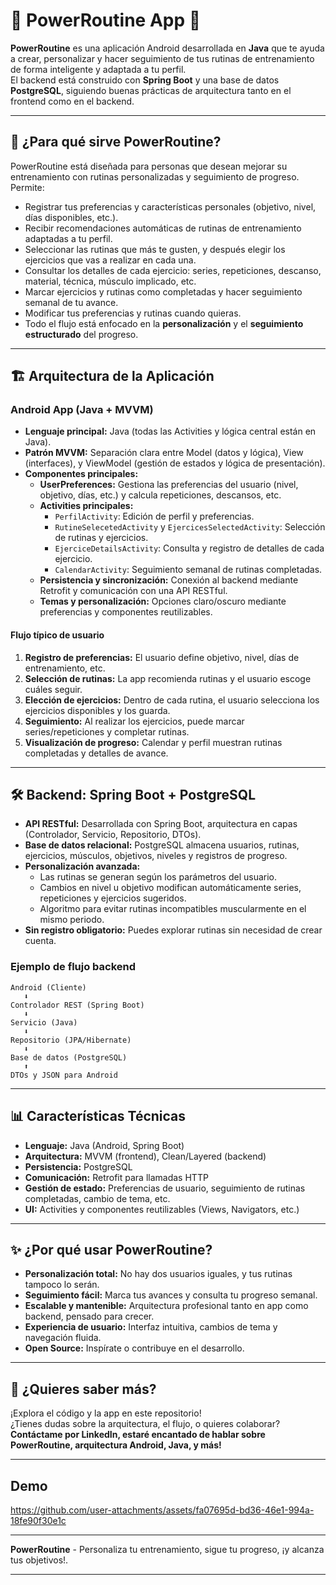 # 📱 PowerRoutine App 💪

**PowerRoutine** es una aplicación Android desarrollada en **Java** que te ayuda a crear, personalizar y hacer seguimiento de tus rutinas de entrenamiento de forma inteligente y adaptada a tu perfil.  
El backend está construido con **Spring Boot** y una base de datos **PostgreSQL**, siguiendo buenas prácticas de arquitectura tanto en el frontend como en el backend.

---

## 🚀 ¿Para qué sirve PowerRoutine?

PowerRoutine está diseñada para personas que desean mejorar su entrenamiento con rutinas personalizadas y seguimiento de progreso.  
Permite:

- Registrar tus preferencias y características personales (objetivo, nivel, días disponibles, etc.).
- Recibir recomendaciones automáticas de rutinas de entrenamiento adaptadas a tu perfil.
- Seleccionar las rutinas que más te gusten, y después elegir los ejercicios que vas a realizar en cada una.
- Consultar los detalles de cada ejercicio: series, repeticiones, descanso, material, técnica, músculo implicado, etc.
- Marcar ejercicios y rutinas como completadas y hacer seguimiento semanal de tu avance.
- Modificar tus preferencias y rutinas cuando quieras.
- Todo el flujo está enfocado en la **personalización** y el **seguimiento estructurado** del progreso.

---

## 🏗️ Arquitectura de la Aplicación

### Android App (Java + MVVM)

- **Lenguaje principal:** Java (todas las Activities y lógica central están en Java).
- **Patrón MVVM:** Separación clara entre Model (datos y lógica), View (interfaces), y ViewModel (gestión de estados y lógica de presentación).
- **Componentes principales:**
  - **UserPreferences:** Gestiona las preferencias del usuario (nivel, objetivo, días, etc.) y calcula repeticiones, descansos, etc.
  - **Activities principales:**  
    - `PerfilActivity`: Edición de perfil y preferencias.
    - `RutineSelecetedActivity` y `EjercicesSelectedActivity`: Selección de rutinas y ejercicios.
    - `EjerciceDetailsActivity`: Consulta y registro de detalles de cada ejercicio.
    - `CalendarActivity`: Seguimiento semanal de rutinas completadas.
  - **Persistencia y sincronización:** Conexión al backend mediante Retrofit y comunicación con una API RESTful.
  - **Temas y personalización:** Opciones claro/oscuro mediante preferencias y componentes reutilizables.

#### Flujo típico de usuario

1. **Registro de preferencias:** El usuario define objetivo, nivel, días de entrenamiento, etc.
2. **Selección de rutinas:** La app recomienda rutinas y el usuario escoge cuáles seguir.
3. **Elección de ejercicios:** Dentro de cada rutina, el usuario selecciona los ejercicios disponibles y los guarda.
4. **Seguimiento:** Al realizar los ejercicios, puede marcar series/repeticiones y completar rutinas.
5. **Visualización de progreso:** Calendar y perfil muestran rutinas completadas y detalles de avance.

---

## 🛠️ Backend: Spring Boot + PostgreSQL

- **API RESTful:** Desarrollada con Spring Boot, arquitectura en capas (Controlador, Servicio, Repositorio, DTOs).
- **Base de datos relacional:** PostgreSQL almacena usuarios, rutinas, ejercicios, músculos, objetivos, niveles y registros de progreso.
- **Personalización avanzada:**  
  - Las rutinas se generan según los parámetros del usuario.
  - Cambios en nivel u objetivo modifican automáticamente series, repeticiones y ejercicios sugeridos.
  - Algoritmo para evitar rutinas incompatibles muscularmente en el mismo periodo.
- **Sin registro obligatorio:** Puedes explorar rutinas sin necesidad de crear cuenta.

### Ejemplo de flujo backend

```
Android (Cliente)
   ⬇️
Controlador REST (Spring Boot)
   ⬇️
Servicio (Java)
   ⬇️
Repositorio (JPA/Hibernate)
   ⬇️
Base de datos (PostgreSQL)
   ⬆️
DTOs y JSON para Android
```

---

## 📊 Características Técnicas

- **Lenguaje:** Java (Android, Spring Boot)
- **Arquitectura:** MVVM (frontend), Clean/Layered (backend)
- **Persistencia:** PostgreSQL
- **Comunicación:** Retrofit para llamadas HTTP
- **Gestión de estado:** Preferencias de usuario, seguimiento de rutinas completadas, cambio de tema, etc.
- **UI:** Activities y componentes reutilizables (Views, Navigators, etc.)

---

## ✨ ¿Por qué usar PowerRoutine?

- **Personalización total:** No hay dos usuarios iguales, y tus rutinas tampoco lo serán.
- **Seguimiento fácil:** Marca tus avances y consulta tu progreso semanal.
- **Escalable y mantenible:** Arquitectura profesional tanto en app como backend, pensado para crecer.
- **Experiencia de usuario:** Interfaz intuitiva, cambios de tema y navegación fluida.
- **Open Source:** Inspírate o contribuye en el desarrollo.

---

## 📸 ¿Quieres saber más?

¡Explora el código y la app en este repositorio!  
¿Tienes dudas sobre la arquitectura, el flujo, o quieres colaborar?  
**Contáctame por LinkedIn, estaré encantado de hablar sobre PowerRoutine, arquitectura Android, Java, y más!**

---
## Demo


https://github.com/user-attachments/assets/fa07695d-bd36-46e1-994a-18fe90f30e1c


---

**PowerRoutine** - Personaliza tu entrenamiento, sigue tu progreso, ¡y alcanza tus objetivos!.

---
